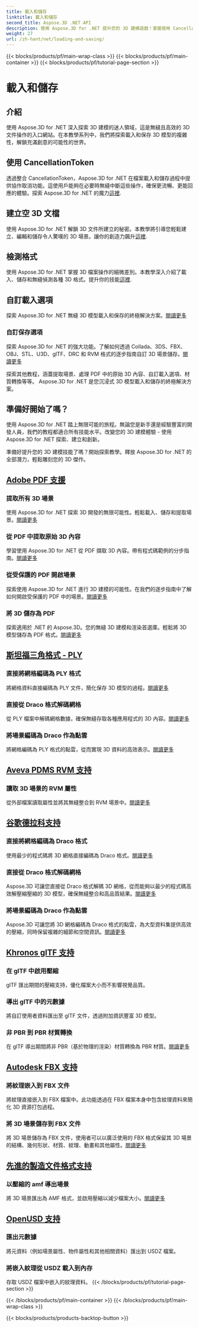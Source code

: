 ```yaml
---
title: 載入和儲存
linktitle: 載入和儲存
second_title: Aspose.3D .NET API
description: 使用 Aspose.3D for .NET 提升您的 3D 建模遊戲！掌握使用 CancellationToken 的高效能載入和保存技術。立即探索！
weight: 27
url: /zh-hant/net/loading-and-saving/
---
```


{{< blocks/products/pf/main-wrap-class >}}
{{< blocks/products/pf/main-container >}}
{{< blocks/products/pf/tutorial-page-section >}}

# 載入和儲存

## 介紹

使用 Aspose.3D for .NET 深入探索 3D 建模的迷人領域，這是無縫且高效的 3D 文件操作的入口網站。在本教學系列中，我們將探索載入和保存 3D 模型的複雜性，解鎖充滿創意的可能性的世界。

## 使用 CancellationToken

透過整合 CancellationToken，Aspose.3D for .NET 在檔案載入和儲存過程中提供協作取消功能。這使用戶能夠在必要時無縫中斷這些操作，確保更流暢、更能回應的體驗。探索 Aspose.3D for .NET 的魔力[這裡](./cancellation-token/).

## 建立空 3D 文檔

使用 Aspose.3D for .NET 解鎖 3D 文件所建立的秘密。本教學將引導您輕鬆建立、編輯和儲存令人驚嘆的 3D 場景。讓你的創造力飆升[這裡](./create-empty-3d-document/).

## 檢測格式

使用 Aspose.3D for .NET 掌握 3D 檔案操作的細微差別。本教學深入介紹了載入、儲存和無縫偵測各種 3D 格式。提升你的技能[這裡](./detect-format/).

## 自訂載入選項
探索 Aspose.3D for .NET 無縫 3D 模型載入和保存的終極解決方案。[閱讀更多](./custom-load-options/)

### 自訂保存選項
探索 Aspose.3D for .NET 的強大功能。了解如何透過 Collada、3DS、FBX、OBJ、STL、U3D、glTF、DRC 和 RVM 格式的逐步指南自訂 3D 場景儲存。[閱讀更多](./custom-save-options/)

探索其他教程，涵蓋提取場景、處理 PDF 中的原始 3D 內容、自訂載入選項、材質轉換等等。 Aspose.3D for .NET 是您沉浸式 3D 模型載入和儲存的終極解決方案。

## 準備好開始了嗎？

使用 Aspose.3D for .NET 踏上無限可能的旅程。無論您是新手還是經驗豐富的開發人員，我們的教程都適合所有技能水平。改變您的 3D 建模體驗 - 使用 Aspose.3D for .NET 探索、建立和創新。

準備好提升您的 3D 建模技能了嗎？開始探索教學。釋放 Aspose.3D for .NET 的全部潛力，輕鬆雕刻您的 3D 傑作。
## [Adobe PDF 支援](pdf)
### 提取所有 3D 場景
使用 Aspose.3D for .NET 探索 3D 開發的無限可能性。輕鬆載入、儲存和提取場景。[閱讀更多](./pdf/extract-all-3d-scenes/)
### 從 PDF 中提取原始 3D 內容
學習使用 Aspose.3D for .NET 從 PDF 擷取 3D 內容。帶有程式碼範例的分步指南。[閱讀更多](./pdf/extract-raw-3d-contents/)
### 從受保護的 PDF 開啟場景
探索使用 Aspose.3D for .NET 進行 3D 建模的可能性。在我們的逐步指南中了解如何開啟受保護的 PDF 中的場景。[閱讀更多](./pdf/open-scene-protected/)

### 將 3D 儲存為 PDF
探索適用於 .NET 的 Aspose.3D。您的無縫 3D 建模和渲染首選庫。輕鬆將 3D 模型儲存為 PDF 格式。[閱讀更多](./pdf/save-3d-in-pdf/)


## [斯坦福三角格式 - PLY](ply)
### 直接將網格編碼為 PLY 格式
將網格資料直接編碼為 PLY 文件，簡化保存 3D 模型的過程。[閱讀更多](ply/encode-mesh)

### 直接從 Draco 格式解碼網格
從 PLY 檔案中解碼網格數據，確保無縫存取各種應用程式的 3D 內容。[閱讀更多](ply/decode-mesh)
### 將場景編碼為 Draco 作為點雲
將網格編碼為 PLY 格式的點雲，從而實現 3D 資料的高效表示。[閱讀更多](ply/export-to-ply-point-cloud)


## [Aveva PDMS RVM 支持](rvm)

### 讀取 3D 場景的 RVM 屬性
從外部檔案讀取屬性並將其無縫整合到 RVM 場景中。[閱讀更多](./rvm/read-existing-attributes/)


## [谷歌德拉科支持](draco)
### 直接將網格編碼為 Draco 格式
使用最少的程式碼將 3D 網格直接編碼為 Draco 格式。[閱讀更多](draco/encode-mesh)

### 直接從 Draco 格式解碼網格
 Aspose.3D 可讓您直接從 Draco 格式解碼 3D 網格，從而能夠以最少的程式碼高效解壓縮壓縮的 3D 模型，確保無縫整合和高品質結果。[閱讀更多](draco/decode-mesh)

### 將場景編碼為 Draco 作為點雲
 Aspose.3D 可讓您將 3D 網格編碼為 Draco 格式的點雲，為大型資料集提供高效的壓縮，同時保留複雜的細節和空間資訊。[閱讀更多](draco/encode-scene-as-point-cloud)

## [Khronos glTF 支持](gltf)

### 在 glTF 中啟用壓縮
glTF 匯出期間的壓縮支持，優化檔案大小而不影響視覺品質。 

### 導出 glTF 中的元數據
將自訂使用者資料匯出至 glTF 文件，透過附加資訊豐富 3D 模型。 

### 非 PBR 到 PBR 材質轉換
在 glTF 導出期間將非 PBR（基於物理的渲染）材質轉換為 PBR 材質。[閱讀更多](./gltf/non-pbr-to-pbr-material-conversion)


## [Autodesk FBX 支持](fbx)
### 將紋理嵌入到 FBX 文件
將紋理直接嵌入到 FBX 檔案中。此功能透過在 FBX 檔案本身中包含紋理資料來簡化 3D 資源打包過程。

### 將 3D 場景儲存到 FBX 文件
將 3D 場景儲存為 FBX 文件，使用者可以以廣泛使用的 FBX 格式保留其 3D 場景的結構、幾何形狀、材質、紋理、動畫和其他屬性。[閱讀更多](fbx/save-3d-scene)

## [先進的製造文件格式支持](amf)
### 以壓縮的 amf 導出場景
將 3D 場景匯出為 AMF 格式，並啟用壓縮以減少檔案大小。[閱讀更多](./amf/export-scene-compressed-amf/)

## [OpenUSD 支持](usd)
### 匯出元數據

將元資料（例如場景屬性、物件屬性和其他相關資料）匯出到 USDZ 檔案。

### 將嵌入紋理從 USDZ 載入到內存

存取 USDZ 檔案中嵌入的紋理資料。
{{< /blocks/products/pf/tutorial-page-section >}}

{{< /blocks/products/pf/main-container >}}
{{< /blocks/products/pf/main-wrap-class >}}

{{< blocks/products/products-backtop-button >}}
